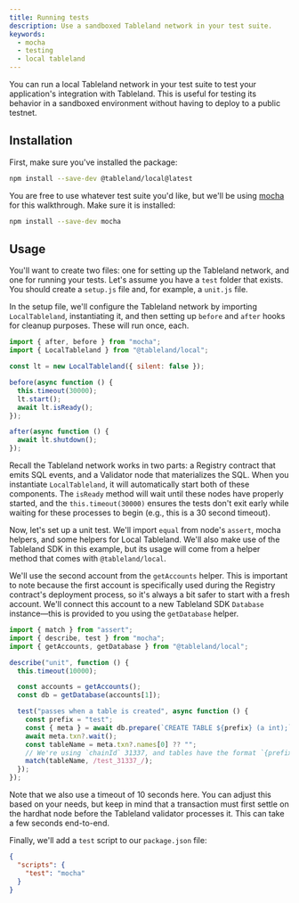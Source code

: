 ```yaml
---
title: Running tests
description: Use a sandboxed Tableland network in your test suite.
keywords:
  - mocha
  - testing
  - local tableland
---
```


You can run a local Tableland network in your test suite to test your application's integration with Tableland. This is useful for testing its behavior in a sandboxed environment without having to deploy to a public testnet.

## Installation

First, make sure you've installed the package:

```bash npm2yarn
npm install --save-dev @tableland/local@latest
```

You are free to use whatever test suite you'd like, but we'll be using [mocha](https://mochajs.org/) for this walkthrough. Make sure it is installed:

```bash npm2yarn
npm install --save-dev mocha
```

## Usage

You'll want to create two files: one for setting up the Tableland network, and one for running your tests. Let's assume you have a `test` folder that exists. You should create a `setup.js` file and, for example, a `unit.js` file.

In the setup file, we'll configure the Tableland network by importing `LocalTableland`, instantiating it, and then setting up `before` and `after` hooks for cleanup purposes. These will run once, each.

```js title="test/setup.js"
import { after, before } from "mocha";
import { LocalTableland } from "@tableland/local";

const lt = new LocalTableland({ silent: false });

before(async function () {
  this.timeout(30000);
  lt.start();
  await lt.isReady();
});

after(async function () {
  await lt.shutdown();
});
```

Recall the Tableland network works in two parts: a Registry contract that emits SQL events, and a Validator node that materializes the SQL. When you instantiate `LocalTableland`, it will automatically start both of these components. The `isReady` method will wait until these nodes have properly started, and the `this.timeout(30000)` ensures the tests don't exit early while waiting for these processes to begin (e.g., this is a 30 second timeout).

Now, let's set up a unit test. We'll import `equal` from node's `assert`, mocha helpers, and some helpers for Local Tableland. We'll also make use of the Tableland SDK in this example, but its usage will come from a helper method that comes with `@tableland/local`.

We'll use the second account from the `getAccounts` helper. This is important to note because the first account is specifically used during the Registry contract's deployment process, so it's always a bit safer to start with a fresh account. We'll connect this account to a new Tableland SDK `Database` instance—this is provided to you using the `getDatabase` helper.

```js title="test/unit.js"
import { match } from "assert";
import { describe, test } from "mocha";
import { getAccounts, getDatabase } from "@tableland/local";

describe("unit", function () {
  this.timeout(10000);

  const accounts = getAccounts();
  const db = getDatabase(accounts[1]);

  test("passes when a table is created", async function () {
    const prefix = "test";
    const { meta } = await db.prepare(`CREATE TABLE ${prefix} (a int);`).run();
    await meta.txn?.wait();
    const tableName = meta.txn?.names[0] ?? "";
    // We're using `chainId` 31337, and tables have the format `{prefix}_{chainId}_{tableId}`
    match(tableName, /test_31337_/);
  });
});
```

Note that we also use a timeout of 10 seconds here. You can adjust this based on your needs, but keep in mind that a transaction must first settle on the hardhat node before the Tableland validator processes it. This can take a few seconds end-to-end.

Finally, we'll add a `test` script to our `package.json` file:

```json title="package.json"
{
  "scripts": {
    "test": "mocha"
  }
}
```
